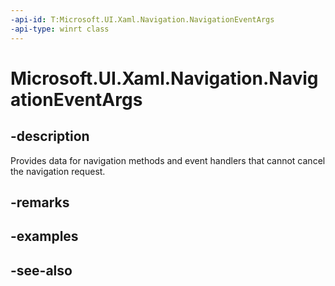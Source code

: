 ```yaml
---
-api-id: T:Microsoft.UI.Xaml.Navigation.NavigationEventArgs
-api-type: winrt class
---
```


<!-- Class syntax.
public class NavigationEventArgs : Windows.UI.Xaml.Navigation.INavigationEventArgs, Windows.UI.Xaml.Navigation.INavigationEventArgs2
-->

# Microsoft.UI.Xaml.Navigation.NavigationEventArgs

## -description
Provides data for navigation methods and event handlers that cannot cancel the navigation request.

## -remarks

## -examples

## -see-also
